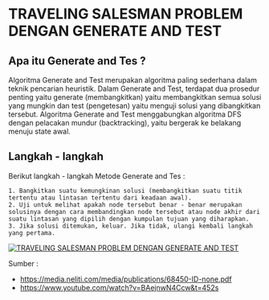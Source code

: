 # TRAVELING SALESMAN PROBLEM DENGAN GENERATE AND TEST

## Apa itu Generate and Tes ?
Algoritma Generate and Test merupakan algoritma paling sederhana dalam teknik pencarian heuristik. Dalam Generate and Test, terdapat dua prosedur penting yaitu generate (membangkitkan) yaitu membangkitkan semua solusi yang mungkin dan test (pengetesan) yaitu menguji solusi yang dibangkitkan tersebut. Algoritma Generate and Test menggabungkan algoritma DFS dengan pelacakan mundur (backtracking), yaitu bergerak ke belakang menuju state awal. 

## Langkah - langkah
Berikut langkah - langkah Metode Generate and Tes :
```
1. Bangkitkan suatu kemungkinan solusi (membangkitkan suatu titik tertentu atau lintasan tertentu dari keadaan awal).
2. Uji untuk melihat apakah node tersebut benar - benar merupakan solusinya dengan cara membandingkan node tersebut atau node akhir dari suatu lintasan yang dipilih dengan kumpulan tujuan yang diharapkan.
3. Jika solusi ditemukan, keluar. Jika tidak, ulangi kembali langkah yang pertama.
```


[![TRAVELING SALESMAN PROBLEM DENGAN GENERATE AND TEST](https://i.ytimg.com/an_webp/BAejnwN4Ccw/mqdefault_6s.webp?du=3000&sqp=CJSYj_MF&rs=AOn4CLB6TcH3qP1e1gAuF2YopUPFi_JVIQ)](https://www.youtube.com/watch?v=BAejnwN4Ccw&t=452s)


Sumber :
* https://media.neliti.com/media/publications/68450-ID-none.pdf
* https://www.youtube.com/watch?v=BAejnwN4Ccw&t=452s